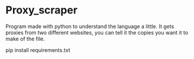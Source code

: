 # Proxy_scraper
Program made with python to understand the language a little.  It gets proxies from two different websites, you can tell it the copies you want it to make of the file.


pip install requirements.txt

